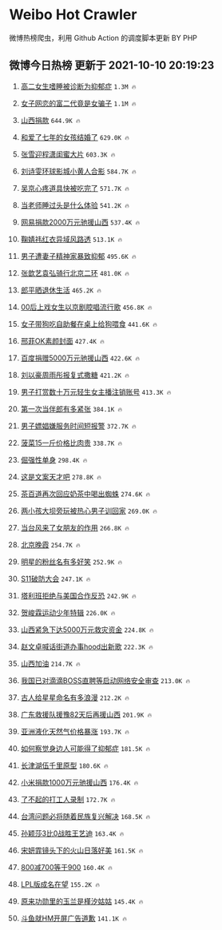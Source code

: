 # Weibo Hot Crawler 



微博热榜爬虫，利用 Github Action 的调度脚本更新 BY PHP 


## 微博今日热榜 更新于 2021-10-10 20:19:23 
1. [高二女生嗜睡被诊断为抑郁症](https://s.weibo.com/weibo?q=%23%E9%AB%98%E4%BA%8C%E5%A5%B3%E7%94%9F%E5%97%9C%E7%9D%A1%E8%A2%AB%E8%AF%8A%E6%96%AD%E4%B8%BA%E6%8A%91%E9%83%81%E7%97%87%23&Refer=top) `1.3M 🔥` 

1. [女子网恋的富二代竟是女骗子](https://s.weibo.com/weibo?q=%23%E5%A5%B3%E5%AD%90%E7%BD%91%E6%81%8B%E7%9A%84%E5%AF%8C%E4%BA%8C%E4%BB%A3%E7%AB%9F%E6%98%AF%E5%A5%B3%E9%AA%97%E5%AD%90%23&Refer=top) `1.1M 🔥` 

1. [山西捐款](https://s.weibo.com/weibo?q=%E5%B1%B1%E8%A5%BF%E6%8D%90%E6%AC%BE&Refer=top) `644.9K 🔥` 

1. [和爱了七年的女孩结婚了](https://s.weibo.com/weibo?q=%23%E5%92%8C%E7%88%B1%E4%BA%86%E4%B8%83%E5%B9%B4%E7%9A%84%E5%A5%B3%E5%AD%A9%E7%BB%93%E5%A9%9A%E4%BA%86%23&Refer=top) `629.0K 🔥` 

1. [张雪迎程潇闺蜜大片](https://s.weibo.com/weibo?q=%23%E5%BC%A0%E9%9B%AA%E8%BF%8E%E7%A8%8B%E6%BD%87%E9%97%BA%E8%9C%9C%E5%A4%A7%E7%89%87%23&Refer=top) `603.3K 🔥` 

1. [刘诗雯环球影城小黄人合影](https://s.weibo.com/weibo?q=%23%E5%88%98%E8%AF%97%E9%9B%AF%E7%8E%AF%E7%90%83%E5%BD%B1%E5%9F%8E%E5%B0%8F%E9%BB%84%E4%BA%BA%E5%90%88%E5%BD%B1%23&Refer=top) `584.7K 🔥` 

1. [吴京心疼道具快被吃完了](https://s.weibo.com/weibo?q=%23%E5%90%B4%E4%BA%AC%E5%BF%83%E7%96%BC%E9%81%93%E5%85%B7%E5%BF%AB%E8%A2%AB%E5%90%83%E5%AE%8C%E4%BA%86%23&Refer=top) `571.7K 🔥` 

1. [当老师睡过头是什么体验](https://s.weibo.com/weibo?q=%23%E5%BD%93%E8%80%81%E5%B8%88%E7%9D%A1%E8%BF%87%E5%A4%B4%E6%98%AF%E4%BB%80%E4%B9%88%E4%BD%93%E9%AA%8C%23&Refer=top) `541.2K 🔥` 

1. [网易捐款2000万元驰援山西](https://s.weibo.com/weibo?q=%23%E7%BD%91%E6%98%93%E6%8D%90%E6%AC%BE2000%E4%B8%87%E5%85%83%E9%A9%B0%E6%8F%B4%E5%B1%B1%E8%A5%BF%23&Refer=top) `537.4K 🔥` 

1. [鞠婧祎红衣异域风路透](https://s.weibo.com/weibo?q=%23%E9%9E%A0%E5%A9%A7%E7%A5%8E%E7%BA%A2%E8%A1%A3%E5%BC%82%E5%9F%9F%E9%A3%8E%E8%B7%AF%E9%80%8F%23&Refer=top) `513.1K 🔥` 

1. [男子遭妻子精神家暴致抑郁](https://s.weibo.com/weibo?q=%23%E7%94%B7%E5%AD%90%E9%81%AD%E5%A6%BB%E5%AD%90%E7%B2%BE%E7%A5%9E%E5%AE%B6%E6%9A%B4%E8%87%B4%E6%8A%91%E9%83%81%23&Refer=top) `495.6K 🔥` 

1. [张歆艺袁弘骑行北京二环](https://s.weibo.com/weibo?q=%23%E5%BC%A0%E6%AD%86%E8%89%BA%E8%A2%81%E5%BC%98%E9%AA%91%E8%A1%8C%E5%8C%97%E4%BA%AC%E4%BA%8C%E7%8E%AF%23&Refer=top) `481.0K 🔥` 

1. [郎平晒退休生活](https://s.weibo.com/weibo?q=%23%E9%83%8E%E5%B9%B3%E6%99%92%E9%80%80%E4%BC%91%E7%94%9F%E6%B4%BB%23&Refer=top) `465.2K 🔥` 

1. [00后上戏女生以京剧腔唱流行歌](https://s.weibo.com/weibo?q=%2300%E5%90%8E%E4%B8%8A%E6%88%8F%E5%A5%B3%E7%94%9F%E4%BB%A5%E4%BA%AC%E5%89%A7%E8%85%94%E5%94%B1%E6%B5%81%E8%A1%8C%E6%AD%8C%23&Refer=top) `456.8K 🔥` 

1. [女子带狗吃自助餐在桌上给狗喂食](https://s.weibo.com/weibo?q=%23%E5%A5%B3%E5%AD%90%E5%B8%A6%E7%8B%97%E5%90%83%E8%87%AA%E5%8A%A9%E9%A4%90%E5%9C%A8%E6%A1%8C%E4%B8%8A%E7%BB%99%E7%8B%97%E5%96%82%E9%A3%9F%23&Refer=top) `441.6K 🔥` 

1. [邢菲OK素颜封面](https://s.weibo.com/weibo?q=%E9%82%A2%E8%8F%B2OK%E7%B4%A0%E9%A2%9C%E5%B0%81%E9%9D%A2&Refer=top) `427.4K 🔥` 

1. [百度捐赠5000万元驰援山西](https://s.weibo.com/weibo?q=%23%E7%99%BE%E5%BA%A6%E6%8D%90%E8%B5%A05000%E4%B8%87%E5%85%83%E9%A9%B0%E6%8F%B4%E5%B1%B1%E8%A5%BF%23&Refer=top) `422.6K 🔥` 

1. [刘以豪周雨彤报复式撒糖](https://s.weibo.com/weibo?q=%23%E5%88%98%E4%BB%A5%E8%B1%AA%E5%91%A8%E9%9B%A8%E5%BD%A4%E6%8A%A5%E5%A4%8D%E5%BC%8F%E6%92%92%E7%B3%96%23&Refer=top) `421.2K 🔥` 

1. [男子打赏数十万元轻生女主播注销账号](https://s.weibo.com/weibo?q=%23%E7%94%B7%E5%AD%90%E6%89%93%E8%B5%8F%E6%95%B0%E5%8D%81%E4%B8%87%E5%85%83%E8%BD%BB%E7%94%9F%E5%A5%B3%E4%B8%BB%E6%92%AD%E6%B3%A8%E9%94%80%E8%B4%A6%E5%8F%B7%23&Refer=top) `413.3K 🔥` 

1. [第一次当伴郎有多紧张](https://s.weibo.com/weibo?q=%23%E7%AC%AC%E4%B8%80%E6%AC%A1%E5%BD%93%E4%BC%B4%E9%83%8E%E6%9C%89%E5%A4%9A%E7%B4%A7%E5%BC%A0%23&Refer=top) `384.1K 🔥` 

1. [男子嫖娼嫌服务时间短报警](https://s.weibo.com/weibo?q=%23%E7%94%B7%E5%AD%90%E5%AB%96%E5%A8%BC%E5%AB%8C%E6%9C%8D%E5%8A%A1%E6%97%B6%E9%97%B4%E7%9F%AD%E6%8A%A5%E8%AD%A6%23&Refer=top) `372.7K 🔥` 

1. [菠菜15一斤价格比肉贵](https://s.weibo.com/weibo?q=%23%E8%8F%A0%E8%8F%9C15%E4%B8%80%E6%96%A4%E4%BB%B7%E6%A0%BC%E6%AF%94%E8%82%89%E8%B4%B5%23&Refer=top) `338.7K 🔥` 

1. [倔强性单身](https://s.weibo.com/weibo?q=%23%E5%80%94%E5%BC%BA%E6%80%A7%E5%8D%95%E8%BA%AB%23&Refer=top) `298.4K 🔥` 

1. [这是文案天才吧](https://s.weibo.com/weibo?q=%23%E8%BF%99%E6%98%AF%E6%96%87%E6%A1%88%E5%A4%A9%E6%89%8D%E5%90%A7%23&Refer=top) `278.8K 🔥` 

1. [茶百道再次回应奶茶中喝出蜘蛛](https://s.weibo.com/weibo?q=%23%E8%8C%B6%E7%99%BE%E9%81%93%E5%86%8D%E6%AC%A1%E5%9B%9E%E5%BA%94%E5%A5%B6%E8%8C%B6%E4%B8%AD%E5%96%9D%E5%87%BA%E8%9C%98%E8%9B%9B%23&Refer=top) `274.6K 🔥` 

1. [两小孩大坝旁玩被热心男子训回家](https://s.weibo.com/weibo?q=%23%E4%B8%A4%E5%B0%8F%E5%AD%A9%E5%A4%A7%E5%9D%9D%E6%97%81%E7%8E%A9%E8%A2%AB%E7%83%AD%E5%BF%83%E7%94%B7%E5%AD%90%E8%AE%AD%E5%9B%9E%E5%AE%B6%23&Refer=top) `269.0K 🔥` 

1. [当台风来了女朋友的作用](https://s.weibo.com/weibo?q=%23%E5%BD%93%E5%8F%B0%E9%A3%8E%E6%9D%A5%E4%BA%86%E5%A5%B3%E6%9C%8B%E5%8F%8B%E7%9A%84%E4%BD%9C%E7%94%A8%23&Refer=top) `266.8K 🔥` 

1. [北京晚霞](https://s.weibo.com/weibo?q=%E5%8C%97%E4%BA%AC%E6%99%9A%E9%9C%9E&Refer=top) `254.7K 🔥` 

1. [明星的粉丝名有多好笑](https://s.weibo.com/weibo?q=%23%E6%98%8E%E6%98%9F%E7%9A%84%E7%B2%89%E4%B8%9D%E5%90%8D%E6%9C%89%E5%A4%9A%E5%A5%BD%E7%AC%91%23&Refer=top) `252.9K 🔥` 

1. [S11破防大会](https://s.weibo.com/weibo?q=%23S11%E7%A0%B4%E9%98%B2%E5%A4%A7%E4%BC%9A%23&Refer=top) `247.1K 🔥` 

1. [塔利班拒绝与美国合作反恐](https://s.weibo.com/weibo?q=%23%E5%A1%94%E5%88%A9%E7%8F%AD%E6%8B%92%E7%BB%9D%E4%B8%8E%E7%BE%8E%E5%9B%BD%E5%90%88%E4%BD%9C%E5%8F%8D%E6%81%90%23&Refer=top) `242.9K 🔥` 

1. [贺峻霖运动少年特辑](https://s.weibo.com/weibo?q=%23%E8%B4%BA%E5%B3%BB%E9%9C%96%E8%BF%90%E5%8A%A8%E5%B0%91%E5%B9%B4%E7%89%B9%E8%BE%91%23&Refer=top) `226.0K 🔥` 

1. [山西紧急下达5000万元救灾资金](https://s.weibo.com/weibo?q=%23%E5%B1%B1%E8%A5%BF%E7%B4%A7%E6%80%A5%E4%B8%8B%E8%BE%BE5000%E4%B8%87%E5%85%83%E6%95%91%E7%81%BE%E8%B5%84%E9%87%91%23&Refer=top) `224.8K 🔥` 

1. [赵文卓喊话街道办事hood出新歌](https://s.weibo.com/weibo?q=%23%E8%B5%B5%E6%96%87%E5%8D%93%E5%96%8A%E8%AF%9D%E8%A1%97%E9%81%93%E5%8A%9E%E4%BA%8Bhood%E5%87%BA%E6%96%B0%E6%AD%8C%23&Refer=top) `222.3K 🔥` 

1. [山西加油](https://s.weibo.com/weibo?q=%23%E5%B1%B1%E8%A5%BF%E5%8A%A0%E6%B2%B9%23&Refer=top) `214.7K 🔥` 

1. [我国已对滴滴BOSS直聘等启动网络安全审查](https://s.weibo.com/weibo?q=%23%E6%88%91%E5%9B%BD%E5%B7%B2%E5%AF%B9%E6%BB%B4%E6%BB%B4BOSS%E7%9B%B4%E8%81%98%E7%AD%89%E5%90%AF%E5%8A%A8%E7%BD%91%E7%BB%9C%E5%AE%89%E5%85%A8%E5%AE%A1%E6%9F%A5%23&Refer=top) `213.0K 🔥` 

1. [古人给星星命名有多浪漫](https://s.weibo.com/weibo?q=%23%E5%8F%A4%E4%BA%BA%E7%BB%99%E6%98%9F%E6%98%9F%E5%91%BD%E5%90%8D%E6%9C%89%E5%A4%9A%E6%B5%AA%E6%BC%AB%23&Refer=top) `212.2K 🔥` 

1. [广东救援队援豫82天后再援山西](https://s.weibo.com/weibo?q=%23%E5%B9%BF%E4%B8%9C%E6%95%91%E6%8F%B4%E9%98%9F%E6%8F%B4%E8%B1%AB82%E5%A4%A9%E5%90%8E%E5%86%8D%E6%8F%B4%E5%B1%B1%E8%A5%BF%23&Refer=top) `201.9K 🔥` 

1. [亚洲液化天然气价格暴涨](https://s.weibo.com/weibo?q=%23%E4%BA%9A%E6%B4%B2%E6%B6%B2%E5%8C%96%E5%A4%A9%E7%84%B6%E6%B0%94%E4%BB%B7%E6%A0%BC%E6%9A%B4%E6%B6%A8%23&Refer=top) `193.7K 🔥` 

1. [如何察觉身边人可能得了抑郁症](https://s.weibo.com/weibo?q=%23%E5%A6%82%E4%BD%95%E5%AF%9F%E8%A7%89%E8%BA%AB%E8%BE%B9%E4%BA%BA%E5%8F%AF%E8%83%BD%E5%BE%97%E4%BA%86%E6%8A%91%E9%83%81%E7%97%87%23&Refer=top) `181.5K 🔥` 

1. [长津湖伍千里原型](https://s.weibo.com/weibo?q=%23%E9%95%BF%E6%B4%A5%E6%B9%96%E4%BC%8D%E5%8D%83%E9%87%8C%E5%8E%9F%E5%9E%8B%23&Refer=top) `180.6K 🔥` 

1. [小米捐款1000万元驰援山西](https://s.weibo.com/weibo?q=%E5%B0%8F%E7%B1%B3%E6%8D%90%E6%AC%BE1000%E4%B8%87%E5%85%83%E9%A9%B0%E6%8F%B4%E5%B1%B1%E8%A5%BF&Refer=top) `176.4K 🔥` 

1. [了不起的打工人录制](https://s.weibo.com/weibo?q=%23%E4%BA%86%E4%B8%8D%E8%B5%B7%E7%9A%84%E6%89%93%E5%B7%A5%E4%BA%BA%E5%BD%95%E5%88%B6%23&Refer=top) `172.7K 🔥` 

1. [台湾问题必将随着民族复兴解决](https://s.weibo.com/weibo?q=%23%E5%8F%B0%E6%B9%BE%E9%97%AE%E9%A2%98%E5%BF%85%E5%B0%86%E9%9A%8F%E7%9D%80%E6%B0%91%E6%97%8F%E5%A4%8D%E5%85%B4%E8%A7%A3%E5%86%B3%23&Refer=top) `168.5K 🔥` 

1. [孙颖莎3比0战胜王艺迪](https://s.weibo.com/weibo?q=%23%E5%AD%99%E9%A2%96%E8%8E%8E3%E6%AF%940%E6%88%98%E8%83%9C%E7%8E%8B%E8%89%BA%E8%BF%AA%23&Refer=top) `163.4K 🔥` 

1. [宋妍霏镜头下的火山日落好美](https://s.weibo.com/weibo?q=%23%E5%AE%8B%E5%A6%8D%E9%9C%8F%E9%95%9C%E5%A4%B4%E4%B8%8B%E7%9A%84%E7%81%AB%E5%B1%B1%E6%97%A5%E8%90%BD%E5%A5%BD%E7%BE%8E%23&Refer=top) `161.5K 🔥` 

1. [800减700等于900](https://s.weibo.com/weibo?q=%23800%E5%87%8F700%E7%AD%89%E4%BA%8E900%23&Refer=top) `160.4K 🔥` 

1. [LPL版成名在望](https://s.weibo.com/weibo?q=%23LPL%E7%89%88%E6%88%90%E5%90%8D%E5%9C%A8%E6%9C%9B%23&Refer=top) `155.2K 🔥` 

1. [原来功勋里的玉兰是槿汐姑姑](https://s.weibo.com/weibo?q=%23%E5%8E%9F%E6%9D%A5%E5%8A%9F%E5%8B%8B%E9%87%8C%E7%9A%84%E7%8E%89%E5%85%B0%E6%98%AF%E6%A7%BF%E6%B1%90%E5%A7%91%E5%A7%91%23&Refer=top) `145.4K 🔥` 

1. [斗鱼就HM开屏广告道歉](https://s.weibo.com/weibo?q=%23%E6%96%97%E9%B1%BC%E5%B0%B1HM%E5%BC%80%E5%B1%8F%E5%B9%BF%E5%91%8A%E9%81%93%E6%AD%89%23&Refer=top) `141.1K 🔥` 

